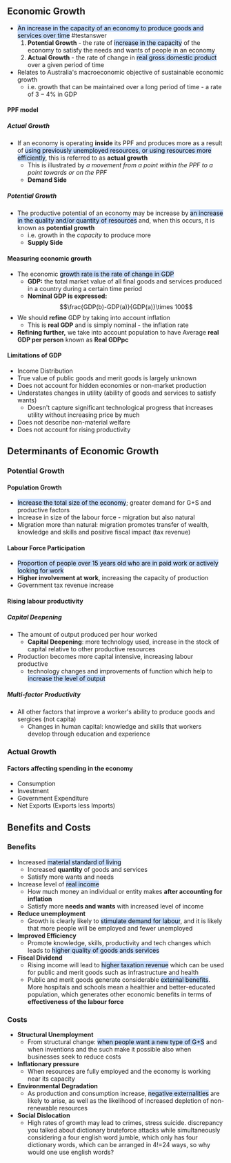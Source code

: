 ## Economic Growth
- <mark style="background: #ADCCFFA6;">An increase in the capacity of an economy to produce goods and services over time</mark> #testanswer 
	1. **Potential Growth** - the rate of <mark style="background: #ADCCFFA6;">increase in the capacity</mark> of the economy to satisfy the needs and wants of people in an economy
	2. **Actual Growth** - the rate of change in <mark style="background: #ADCCFFA6;">real gross domestic product </mark> over a given period of time
- Relates to Australia's macroeconomic objective of sustainable economic growth
	- i.e. growth that can be maintained over a long period of time - a rate of $3-4\%$ in GDP
#### PPF model
##### Actual Growth
- If an economy is operating **inside** its PPF and produces more as a result of <mark style="background: #ADCCFFA6;">using previously unemployed resources, or using resources more efficiently</mark>, this is referred to as **actual growth**
	- This is illustrated by *a movement from a point within the PPF to a point towards or on the PPF*
	- **Demand Side**
##### Potential Growth
- The productive potential of an economy may be increase by <mark style="background: #ADCCFFA6;">an increase in the quality and/or quantity of resources</mark> and, when this occurs, it is known as **potential growth**
	- i.e. growth in the *capacity* to produce more
	- **Supply Side**

#### Measuring economic growth
- The economic <mark style="background: #ADCCFFA6;">growth rate is the rate of change in GDP</mark>
	- **GDP:** the total market value of all final goods and services produced in a country during a certain time period
	- **Nominal GDP is expressed:**$$\frac{GDP(b)-GDP(a)}{GDP(a)}\times 100$$
- We should **refine** GDP by taking into account inflation
	- This is **real GDP** and is simply nominal - the inflation rate
- **Refining further,** we take into account population to have Average **real GDP per person** known as **Real GDPpc**

#### Limitations of GDP
- Income Distribution
- True value of public goods and merit goods is largely unknown
- Does not account for hidden economies or non-market production
- Understates changes in utility (ability of goods and services to satisfy wants)
	- Doesn't capture significant technological progress that increases utility without increasing price by much
- Does not describe non-material welfare
- Does not account for rising productivity

## Determinants of Economic Growth
### Potential Growth
#### Population Growth
- <mark style="background: #ADCCFFA6;">Increase the total size of the economy</mark>; greater demand for G+S and productive factors
- Increase in size of the labour force - migration but also natural
- Migration more than natural: migration promotes transfer of wealth, knowledge and skills and positive fiscal impact (tax revenue)

#### Labour Force Participation
- <mark style="background: #ADCCFFA6;">Proportion of people over 15 years old who are in paid work or actively looking for work</mark>
- **Higher involvement at work**, increasing the capacity of production
- Government tax revenue increase

#### Rising labour productivity
##### Capital Deepening
-  The amount of output produced per hour worked
	- **Capital Deepening**: more technology used, increase in the stock of capital relative to other productive resources
- Production becomes more capital intensive, increasing labour productive
	- technology changes and improvements of function which help to <mark style="background: #ADCCFFA6;">increase the level of output</mark>

##### Multi-factor Productivity
- All other factors that improve a worker's ability to produce goods and sergices (not capita)
	- Changes in human capital: knowledge and skills that workers develop through education and experience

### Actual Growth
#### Factors affecting spending in the economy
- Consumption
- Investment
- Government Expenditure
- Net Exports (Exports less Imports)


## Benefits and Costs
### Benefits
- Increased <mark style="background: #ADCCFFA6;">material standard of living</mark>
	- Increased **quantity** of goods and services
	- Satisfy more wants and needs
- Increase level of <mark style="background: #ADCCFFA6;">real income</mark>
	- How much money an individual or entity makes **after accounting for inflation**
	- Satisfy more **needs and wants** with increased level of income
- **Reduce unemployment**
	- Growth is clearly likely to <mark style="background: #ADCCFFA6;">stimulate demand for labour</mark>, and it is likely that more people will be employed and fewer unemployed
- **Improved Efficiency**
	- Promote knowledge, skills, productivity and tech changes which leads to <mark style="background: #ADCCFFA6;">higher quality of goods ands services</mark>
- **Fiscal Dividend**
	- Rising income will lead to <mark style="background: #ADCCFFA6;">higher taxation revenue</mark> which can be used for public and merit goods such as infrastructure and health
	- Public and merit goods generate considerable <mark style="background: #ADCCFFA6;">external benefits</mark>. More hospitals and schools mean a healthier and better-educated population, which generates other economic benefits in terms of **effectiveness of the labour force**
### Costs
- **Structural Unemployment**
	- From structural change: <mark style="background: #ADCCFFA6;">when people want a new type of G+S</mark> and when inventions and the such make it possible also when businesses seek to reduce costs
- **Inflationary pressure**
	- When resources are fully employed and the economy is working near its capacity
- **Environmental Degradation**
	- As production and consumption increase, <mark style="background: #ADCCFFA6;">negative externalities</mark> are likely to arise, as well as the likelihood of increased depletion of non-renewable resources
- **Social Dislocation**
	- High rates of growth may lead to crimes, stress suicide.
discrepancy
you talked about dictionary bruteforce attacks while simultaneously considering a four english word jumble, which only has four dictionary words, which can be arranged in 4!=24 ways, so why would one use english words?